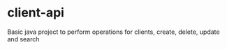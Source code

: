 # client-api
Basic java project to perform operations for clients, create, delete, update and search
